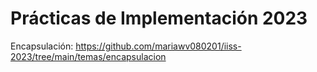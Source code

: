 # Prácticas de Implementación 2023

Encapsulación: https://github.com/mariawv080201/iiss-2023/tree/main/temas/encapsulacion 
